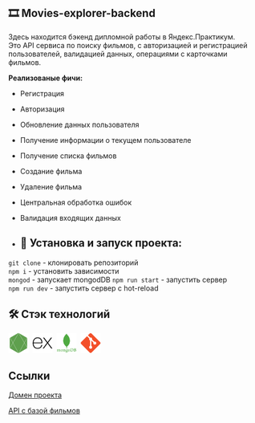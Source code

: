 ## 🎞️ Movies-explorer-backend


Здесь находится бэкенд дипломной работы в Яндекс.Практикум.  
Это API сервиса по поиску фильмов, с авторизацией и регистрацией пользователей, валидацией данных, операциями с карточками фильмов.

**Реализованые фичи:**

- Регистрация
- Авторизация
- Обновление данных пользователя
- Получение информации о текущем пользователе
- Получение списка фильмов
- Создание фильма
- Удаление фильма
- Центральная обработка ошибок
- Валидация входящих данных

- ## :stars: Установка и запуск проекта:

`git clone` - клонировать репозиторий  
`npm i` - установить зависимости  
`mongod` - запускает mongodDB
`npm run start` - запустить сервер  
`npm run dev` - запустить сервер с hot-reload 


## 🛠️ Стэк технологий
<div>
  <img src="https://github.com/devicons/devicon/blob/master/icons/nodejs/nodejs-plain.svg" title="NodeJS" alt="NodeJS" width="40" height="40"/>&nbsp;
  <img src="https://github.com/devicons/devicon/blob/master/icons/express/express-original.svg" title="Express" alt="Express" width="40" height="40"/>&nbsp;
  <img src="https://github.com/devicons/devicon/blob/master/icons/mongodb/mongodb-plain-wordmark.svg" title="MongoDB" alt="MongoDB" width="40" height="40"/>&nbsp;
  <img src="https://github.com/devicons/devicon/blob/master/icons/git/git-plain.svg" title="Git" **alt="Git" width="40" height="40"/>
</div>

## Ссылки
[Домен проекта](api.movies-explorer.app.nomoredomainsicu.ru)

[API с базой фильмов]()
